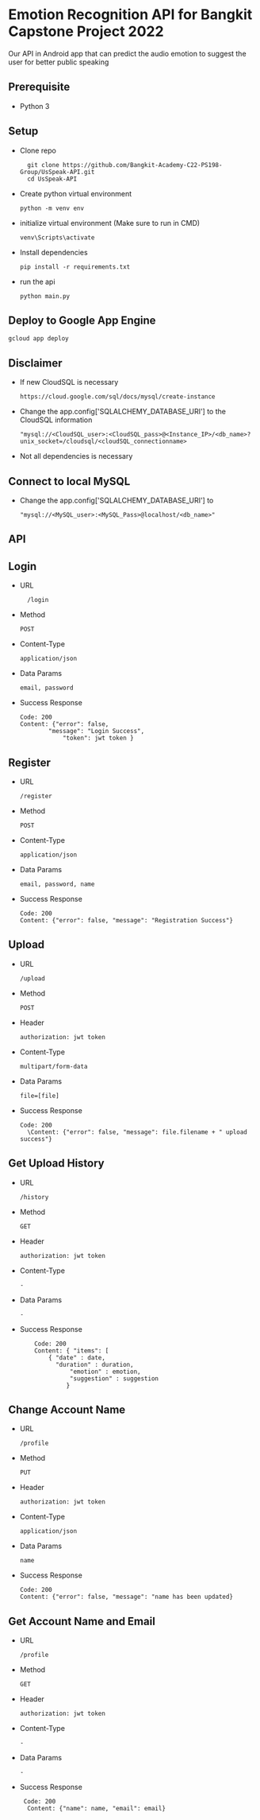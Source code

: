 # Emotion Recognition API for Bangkit Capstone Project 2022

Our API in Android app that can predict the audio emotion to suggest the user for better public speaking


## Prerequisite
- Python 3

## Setup
- Clone repo
  ```
	git clone https://github.com/Bangkit-Academy-C22-PS198-Group/UsSpeak-API.git
	cd UsSpeak-API
  ```
- Create python virtual environment
    ```
	python -m venv env
    ```
- initialize virtual environment (Make sure to run in CMD)
    ```
	venv\Scripts\activate
    ```
- Install dependencies
    ```
	pip install -r requirements.txt
    ```
- run the api
    ```
	python main.py
    ```

## Deploy to Google App Engine
	gcloud app deploy

## Disclaimer
- If new CloudSQL is necessary
    ```
	https://cloud.google.com/sql/docs/mysql/create-instance
    ```

- Change the app.config['SQLALCHEMY_DATABASE_URI'] to the CloudSQL information
    ```
	"mysql://<CloudSQL_user>:<CloudSQL_pass>@<Instance_IP>/<db_name>?unix_socket=/cloudsql/<cloudSQL_connectionname>
    ```
- Not all dependencies is necessary


## Connect to local MySQL
- Change the app.config['SQLALCHEMY_DATABASE_URI'] to
    ```
	"mysql://<MySQL_user>:<MySQL_Pass>@localhost/<db_name>"
    ```

## API
## Login
- URL 
  ```
	/login
  ```
- Method
    ```
	POST
    ```
- Content-Type
    ```
	application/json
    ```
- Data Params
    ```
	email, password
    ```
- Success Response
    ```
	Code: 200
	Content: {"error": false, 
		    "message": "Login Success",
	            "token": jwt token }
    ```

## Register
- URL
    ```
	/register
    ```
- Method 
    ```
	POST
    ```
- Content-Type
    ```
	application/json
    ```
- Data Params
    ```
	email, password, name
    ```
- Success Response
    ```
    Code: 200
	Content: {"error": false, "message": "Registration Success"}
    ```

## Upload
- URL
    ```
	/upload
    ```
- Method
    ```
	POST
    ```
- Header
    ```
	authorization: jwt token
    ```
- Content-Type
    ```
	multipart/form-data
    ```
- Data Params
    ```
	file=[file]
    ```

- Success Response
    ```
	Code: 200
	  \Content: {"error": false, "message": file.filename + " upload success"}
    ```

## Get Upload History
- URL
    ```
	/history
    ```
- Method
    ```
	GET
    ```
- Header
    ```
	authorization: jwt token
    ```
- Content-Type
	```
    -
    ```
- Data Params
	```
    -
    ```
- Success Response
    ```
	    Code: 200
	    Content: { "items": [ 
			{ "date" : date,
			  "duration" : duration,
		          "emotion" : emotion,
		          "suggestion" : suggestion
		         }
    ```

## Change Account Name
- URL
    ```
	/profile
    ```
- Method
    ```
	PUT
    ```
- Header
    ```
	authorization: jwt token
    ```
- Content-Type
    ```
	application/json
    ```
- Data Params
    ```
	name
    ```
- Success Response
    ```
	Code: 200
	Content: {"error": false, "message": "name has been updated}
    ```

## Get Account Name and Email
- URL
    ```
	/profile
    ```
- Method
    ```
	GET
    ```
- Header
    ```
	authorization: jwt token
    ```
- Content-Type
    ```
	-
    ```
- Data Params
    ```
	-
    ```
- Success Response
    ```
	 Code: 200
	  Content: {"name": name, "email": email}
    ```
    
